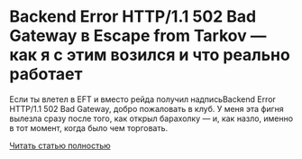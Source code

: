 # Backend Error HTTP/1.1 502 Bad Gateway в Escape from Tarkov — как я с этим возился и что реально работает



Если ты влетел в EFT и вместо рейда получил надписьBackend Error HTTP/1.1 502 Bad Gateway, добро пожаловать в клуб. У меня эта фигня вылезла сразу после того, как открыл барахолку — и, как назло, именно в тот момент, когда было чем торговать.

[Читать статью полностью](https://xyberbara.com/gaming/502-tarkov/)
